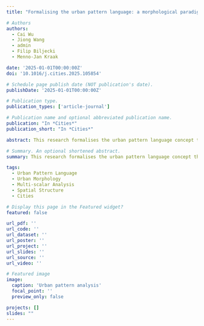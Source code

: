 ```yaml
---
title: "Formalising the urban pattern language: a morphological paradigm towards understanding the multi-scalar spatial structure of cities (2025)"

# Authors
authors:
  - Cai Wu
  - Jiong Wang
  - admin
  - Filip Biljecki
  - Menno-Jan Kraak

date: '2025-01-01T00:00:00Z'
doi: '10.1016/j.cities.2025.105854'

# Schedule page publish date (NOT publication's date).
publishDate: '2025-01-01T00:00:00Z'

# Publication type.
publication_types: ['article-journal']

# Publication name and optional abbreviated publication name.
publication: "In *Cities*"
publication_short: "In *Cities*"

abstract: This research formalises the urban pattern language concept through a morphological paradigm that enables systematic understanding of multi-scalar spatial structures in cities. We develop a comprehensive framework for analyzing urban patterns across different scales, from building blocks to city-wide structures, providing new insights into urban form and function relationships.

# Summary. An optional shortened abstract.
summary: This research formalises the urban pattern language concept through a morphological paradigm that enables systematic understanding of multi-scalar spatial structures in cities.

tags:
  - Urban Pattern Language
  - Urban Morphology
  - Multi-scalar Analysis
  - Spatial Structure
  - Cities

# Display this page in the Featured widget?
featured: false

url_pdf: ''
url_code: ''
url_dataset: ''
url_poster: ''
url_project: ''
url_slides: ''
url_source: ''
url_video: ''

# Featured image
image:
  caption: 'Urban pattern analysis'
  focal_point: ''
  preview_only: false

projects: []
slides: ""
---
```

